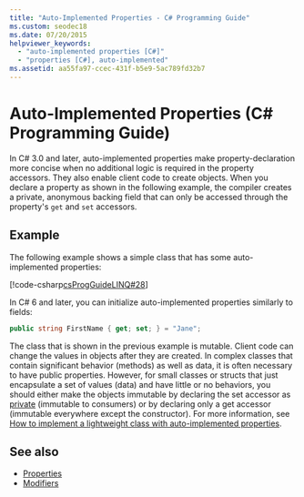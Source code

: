 ```yaml
---
title: "Auto-Implemented Properties - C# Programming Guide"
ms.custom: seodec18
ms.date: 07/20/2015
helpviewer_keywords: 
  - "auto-implemented properties [C#]"
  - "properties [C#], auto-implemented"
ms.assetid: aa55fa97-ccec-431f-b5e9-5ac789fd32b7
---
```

# Auto-Implemented Properties (C# Programming Guide)
In C# 3.0 and later, auto-implemented properties make property-declaration more concise when no additional logic is required in the property accessors. They also enable client code to create objects. When you declare a property as shown in the following example, the compiler creates a private, anonymous backing field that can only be accessed through the property's `get` and `set` accessors.  
  
## Example  
 The following example shows a simple class that has some auto-implemented properties:  
  
 [!code-csharp[csProgGuideLINQ#28](~/samples/snippets/csharp/VS_Snippets_VBCSharp/csProgGuideLINQ/CS/csRef30LangFeatures_2.cs#28)]  
  
 In C# 6 and later, you can initialize auto-implemented properties similarly to fields:  
  
```csharp  
public string FirstName { get; set; } = "Jane";  
```  
  
 The class that is shown in the previous example is mutable. Client code can change the values in objects after they are created. In complex classes that contain significant behavior (methods) as well as data, it is often necessary to have public properties. However, for small classes or structs that just encapsulate a set of values (data) and have little or no behaviors, you should either make the objects immutable by declaring the set accessor as [private](../../language-reference/keywords/private.md) (immutable to consumers) or by declaring only a get accessor (immutable everywhere except the constructor).  For more information, see [How to implement a lightweight class with auto-implemented properties](./how-to-implement-a-lightweight-class-with-auto-implemented-properties.md).
  
## See also

- [Properties](./properties.md)
- [Modifiers](/dotnet/csharp/language-reference/keywords)

